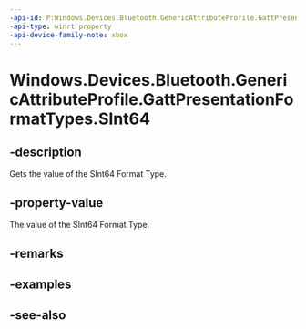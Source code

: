 ```yaml
---
-api-id: P:Windows.Devices.Bluetooth.GenericAttributeProfile.GattPresentationFormatTypes.SInt64
-api-type: winrt property
-api-device-family-note: xbox
---
```


<!-- Property syntax
public byte SInt64 { get; }
-->

# Windows.Devices.Bluetooth.GenericAttributeProfile.GattPresentationFormatTypes.SInt64

## -description
Gets the value of the SInt64 Format Type.

## -property-value
The value of the SInt64 Format Type.

## -remarks

## -examples

## -see-also
